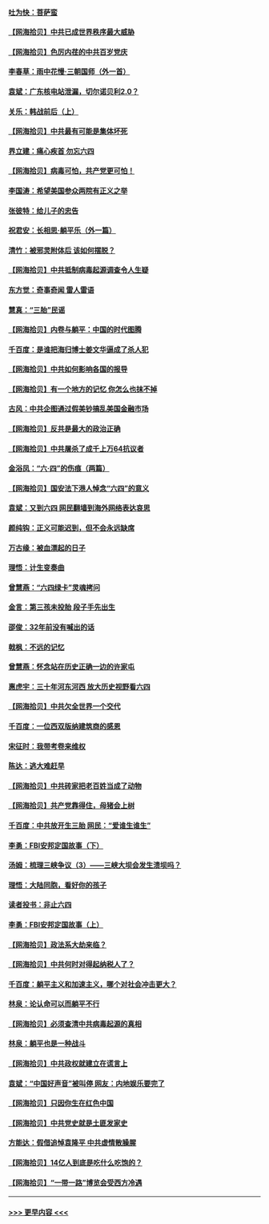 #### [吐为快：菩萨蛮](../pages/nsc993/n13030033.md?t=06182251) 
#### [【网海拾贝】中共已成世界秩序最大威胁](../pages/nsc993/n13028138.md?t=06182251) 
#### [【网海拾贝】色厉内荏的中共百岁党庆](../pages/nsc993/n13025582.md?t=06182251) 
#### [李春草：雨中花慢‧三朝国师（外一首）](../pages/nsc993/n13025567.md?t=06182251) 
#### [袁斌：广东核电站泄漏，切尔诺贝利2.0？](../pages/nsc993/n13025475.md?t=06182251) 
#### [关乐：韩战前后（上）](../pages/nsc993/n13025387.md?t=06182251) 
#### [【网海拾贝】中共最有可能是集体坏死](../pages/nsc993/n13023101.md?t=06182251) 
#### [界立建：痛心疾首 勿忘六四](../pages/nsc993/n13022339.md?t=06182251) 
#### [【网海拾贝】病毒可怕，共产党更可怕！](../pages/nsc993/n13020728.md?t=06182251) 
#### [李国涛：希望美国参众两院有正义之举](../pages/nsc993/n13020674.md?t=06182251) 
#### [张彼特：给儿子的忠告](../pages/nsc993/n13018934.md?t=06182251) 
#### [祝君安：长相思‧躺平乐（外一篇）](../pages/nsc993/n13018923.md?t=06182251) 
#### [清竹：被邪灵附体后 该如何摆脱？](../pages/nsc993/n13018877.md?t=06182251) 
#### [【网海拾贝】中共抵制病毒起源调查令人生疑](../pages/nsc993/n13017785.md?t=06182251) 
#### [东方觉：奇事奇闻 雷人雷语](../pages/nsc993/n13017577.md?t=06182251) 
#### [慧真：“三胎”民谣](../pages/nsc993/n13017394.md?t=06182251) 
#### [【网海拾贝】内卷与躺平：中国的时代图腾](../pages/nsc993/n13016128.md?t=06182251) 
#### [千百度：是谁把海归博士姜文华逼成了杀人犯](../pages/nsc993/n13015218.md?t=06182251) 
#### [【网海拾贝】中共如何影响各国的报导](../pages/nsc993/n13012599.md?t=06182251) 
#### [【网海拾贝】有一个地方的记忆 你怎么也抹不掉](../pages/nsc993/n13009802.md?t=06182251) 
#### [古风：中共企图通过假美钞搞乱美国金融市场](../pages/nsc993/n13009626.md?t=06182251) 
#### [【网海拾贝】反共是最大的政治正确](../pages/nsc993/n13007051.md?t=06182251) 
#### [【网海拾贝】中共屠杀了成千上万64抗议者](../pages/nsc993/n13002713.md?t=06182251) 
#### [金浴凤：“六·四”的伤痕（两篇）](../pages/nsc993/n13001719.md?t=06182251) 
#### [【网海拾贝】国安法下港人悼念“六四”的意义](../pages/nsc993/n13001039.md?t=06182251) 
#### [袁斌：又到六四 网民翻墙到海外网络表达哀思](../pages/nsc993/n13000995.md?t=06182251) 
#### [颜纯钩：正义可能迟到，但不会永远缺席](../pages/nsc993/n13000920.md?t=06182251) 
#### [万古缘：被血漂起的日子](../pages/nsc993/n13000914.md?t=06182251) 
#### [理悟：计生变奏曲](../pages/nsc993/n13000414.md?t=06182251) 
#### [曾慧燕：“六四绿卡”灵魂拷问](../pages/nsc993/n13000277.md?t=06182251) 
#### [金言：第三孩未投胎 段子手先出生](../pages/nsc993/n13000215.md?t=06182251) 
#### [邵俊：32年前没有喊出的话](../pages/nsc993/n13000181.md?t=06182251) 
#### [戟枫：不远的记忆](../pages/nsc993/n13000121.md?t=06182251) 
#### [曾慧燕：怀念站在历史正确一边的许家屯](../pages/nsc993/n13000073.md?t=06182251) 
#### [惠虎宇：三十年河东河西 放大历史视野看六四](../pages/nsc993/n13000018.md?t=06182251) 
#### [【网海拾贝】中共欠全世界一个交代](../pages/nsc993/n12998706.md?t=06182251) 
#### [千百度：一位西双版纳建筑商的感恩](../pages/nsc993/n12998487.md?t=06182251) 
#### [宋征时：我带考卷来维权](../pages/nsc993/n12994088.md?t=06182251) 
#### [陈达：逃大难赶早](../pages/nsc993/n12993569.md?t=06182251) 
#### [【网海拾贝】中共砖家把老百姓当成了动物](../pages/nsc993/n12993483.md?t=06182251) 
#### [【网海拾贝】共产党靠得住，母猪会上树](../pages/nsc993/n12990730.md?t=06182251) 
#### [千百度：中共放开生三胎 网民：“爱谁生谁生”](../pages/nsc993/n12990644.md?t=06182251) 
#### [李勇：FBI安邦定国故事（下）](../pages/nsc993/n12987854.md?t=06182251) 
#### [汤姆：梳理三峡争议（3）——三峡大坝会发生溃坝吗？](../pages/nsc993/n12989806.md?t=06182251) 
#### [理悟：大陆同胞，看好你的孩子](../pages/nsc993/n12989778.md?t=06182251) 
#### [读者投书：非止六四](../pages/nsc993/n12989673.md?t=06182251) 
#### [李勇：FBI安邦定国故事（上）](../pages/nsc993/n12987749.md?t=06182251) 
#### [【网海拾贝】政法系大劫来临？](../pages/nsc993/n12987596.md?t=06182251) 
#### [【网海拾贝】中共何时对得起纳税人了？](../pages/nsc993/n12985578.md?t=06182251) 
#### [千百度：躺平主义和加速主义，哪个对社会冲击更大？](../pages/nsc993/n12985512.md?t=06182251) 
#### [林泉：论认命可以而躺平不行](../pages/nsc993/n12985505.md?t=06182251) 
#### [【网海拾贝】必须查清中共病毒起源的真相](../pages/nsc993/n12984276.md?t=06182251) 
#### [林泉：躺平也是一种战斗](../pages/nsc993/n12984194.md?t=06182251) 
#### [【网海拾贝】中共政权就建立在谎言上](../pages/nsc993/n12981880.md?t=06182251) 
#### [袁斌：“中国好声音”被叫停 网友：内地娱乐要完了](../pages/nsc993/n12981826.md?t=06182251) 
#### [【网海拾贝】只因你生在红色中国](../pages/nsc993/n12979096.md?t=06182251) 
#### [【网海拾贝】中共党史就是土匪发家史](../pages/nsc993/n12976478.md?t=06182251) 
#### [方能达：假借追悼袁隆平 中共虚情散臊腥](../pages/nsc993/n12976396.md?t=06182251) 
#### [【网海拾贝】14亿人到底是吃什么吃饱的？](../pages/nsc993/n12974125.md?t=06182251) 
#### [【网海拾贝】“一带一路”博览会受西方冷遇](../pages/nsc993/n12971787.md?t=06182251) 

----
#### [ >>> 更早内容 <<< ](../indexes/nsc993-earlier.md)
